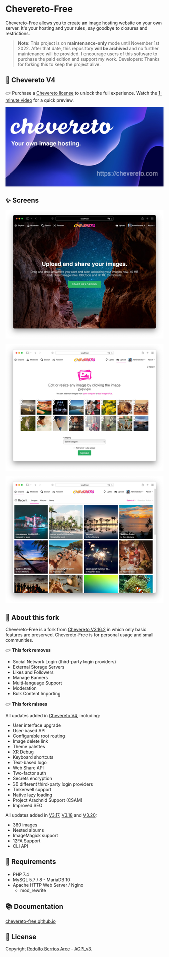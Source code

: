 # Chevereto-Free

Chevereto-Free allows you to create an image hosting website on your own server. It's your hosting and your rules, say goodbye to closures and restrictions.

> **Note**: This project is on **maintenance-only** mode until November 1st 2022. After that date, this repository **will be archived** and no further maintenance will be provided. I encourage users of this software to purchase the paid edition and support my work. Developers: Thanks for forking this to keep the project alive.

## 🤩 Chevereto V4

👉 Purchase a [Chevereto license](https://chevereto.com/pricing) to unlock the full experience. Watch the [1-minute video](https://www.youtube.com/watch?v=C-AZVuMEFMg) for a quick preview.

[![Chevereto](.github/banner/social-chevereto-blue.jpg)](https://www.youtube.com/watch?v=C-AZVuMEFMg)

## ✨ Screens

![Homepage](.github/screen/1a.webp)

![Uploader light](.github/screen/2a.webp)

![Explorer](.github/screen/5a.webp)

## 🦓 About this fork

Chevereto-Free is a fork from [Chevereto V3.16.2](https://releases.chevereto.com/3.X/3.16/3.16.2.html) in which only basic features are preserved. Chevereto-Free is for personal usage and small communities.

👉 **This fork removes**

* Social Network Login (third-party login providers)
* External Storage Servers
* Likes and Followers
* Manage Banners
* Multi-language Support
* Moderation
* Bulk Content Importing

👉 **This fork misses**

All updates added in [Chevereto V4](https://releases.chevereto.com/4.X/), including:

* User interface upgrade
* User-based API
* Configurable root routing
* Image delete link
* Theme palettes
* [XR Debug](https://v4-docs.chevereto.com/developer/how-to/debug.html#xr-debug)
* Keyboard shortcuts
* Text-based logo
* Web Share API
* Two-factor auth
* Secrets encryption
* 30 different third-party login providers 
* Tinkerwell support
* Native lazy loading
* Project Arachnid Support (CSAM)
* Improved SEO

All updates added in [V3.17](https://releases.chevereto.com/3.X/3.17/3.17.2.html), [V3.18](https://releases.chevereto.com/3.X/3.18/3.18.3.html) and [V3.20](https://releases.chevereto.com/3.X/3.20/3.20.15.html):

* 360 images
* Nested albums
* ImageMagick support
* 12FA Support
* CLI API

## 🧐 Requirements

* PHP 7.4
* MySQL 5.7 / 8 - MariaDB 10
* Apache HTTP Web Server / Nginx
  * mod_rewrite

## 📚 Documentation

[chevereto-free.github.io](https://chevereto-free.github.io)

## 📜 License

Copyright [Rodolfo Berríos Arce](http://rodolfoberrios.com) - [AGPLv3](LICENSE).
